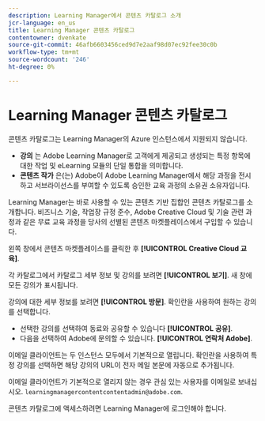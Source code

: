 ```yaml
---
description: Learning Manager에서 콘텐츠 카탈로그 소개
jcr-language: en_us
title: Learning Manager 콘텐츠 카탈로그
contentowner: dvenkate
source-git-commit: 46afb6603456ced9d7e2aaf98d07ec92fee30c0b
workflow-type: tm+mt
source-wordcount: '246'
ht-degree: 0%

---
```




# Learning Manager 콘텐츠 카탈로그

<!--Learning Manager introduces Content Catalog-->

콘텐츠 카탈로그는 Learning Manager의 Azure 인스턴스에서 지원되지 않습니다.

* **강의** 는 Adobe Learning Manager로 고객에게 제공되고 생성되는 특정 항목에 대한 작업 및 eLearning 모듈의 단일 통합을 의미합니다.
* **콘텐츠 작가** 은(는) Adobe이 Adobe Learning Manager에서 해당 과정을 전시하고 서브라이선스를 부여할 수 있도록 승인한 교육 과정의 소유권 소유자입니다.

Learning Manager는 바로 사용할 수 있는 콘텐츠 기반 집합인 콘텐츠 카탈로그를 소개합니다. 비즈니스 기술, 작업장 규정 준수, Adobe Creative Cloud 및 기술 관련 과정과 같은 무료 교육 과정을 당사의 선별된 콘텐츠 마켓플레이스에서 구입할 수 있습니다.

왼쪽 창에서 콘텐츠 마켓플레이스를 클릭한 후 **[!UICONTROL Creative Cloud 교육]**.

<!--![](assets/content-catalog.png)-->

각 카탈로그에서 카탈로그 세부 정보 및 강의를 보려면 **[!UICONTROL 보기]**. 새 창에 모든 강의가 표시됩니다.

<!--![](assets/course-details.png)-->

강의에 대한 세부 정보를 보려면 **[!UICONTROL 방문]**. 확인란을 사용하여 원하는 강의를 선택합니다.

* 선택한 강의를 선택하여 동료와 공유할 수 있습니다  **[!UICONTROL 공유]**.
* 다음을 선택하여 Adobe에 문의할 수 있습니다.  **[!UICONTROL 연락처 Adobe]**.

<!--![](assets/course-details.png)-->

이메일 클라이언트는 두 인스턴스 모두에서 기본적으로 열립니다. 확인란을 사용하여 특정 강의를 선택하면 해당 강의의 URL이 전자 메일 본문에 자동으로 추가됩니다.

이메일 클라이언트가 기본적으로 열리지 않는 경우 관심 있는 사용자를 이메일로 보내십시오. `learningmanagercontentcontentadmin@adobe.com`.

콘텐츠 카탈로그에 액세스하려면 Learning Manager에 로그인해야 합니다.
